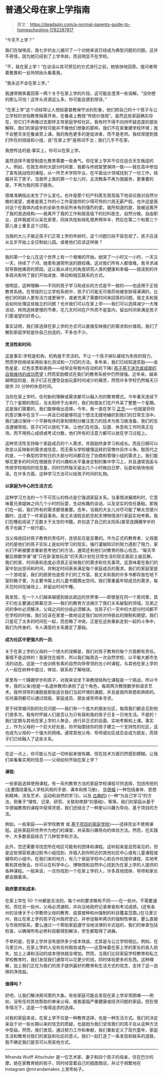 # 普通父母在家上学指南

> 原文：<https://deadspin.com/a-normal-parents-guide-to-homeschooling-1782287817>

“今天不上学？”

我们在咖啡店，我七岁的女儿被问了一个对她来说已经成为典型问题的问题。这并不奇怪，因为她已经到了上学年龄，而且明显不在学校。



“不，我在家上学！”在谈话以其可预见的方式进行之前，她愉快地回答。提问者带着敬畏和一丝怜悯抬头看着我。

“我永远不会在家上学。”

我通常微笑着回答一两个关于在家上学的片段，这可能会澄清一些误解。“没你想的那么可怕！这年头资源这么多。你可能会感到惊讶。”

“在家上学”这个词经常让人想起基督教保守派的形象，他们把自己的十个孩子与公立学校的世俗教育隔离开来，在餐桌上教授“传统价值观”。虽然这些家庭确实存在，但它们不再像过去那样主导家庭学校社区。我有时不得不向持怀疑态度的朋友解释，我们的家庭学校可能并不像他们想象的那样。我们不在家重建学校环境；我不会整天坐在餐桌旁上课。我的角色更多的是促进者，而不是老师。我经常提到我们所在的班级和小组，说“在家上学”是用词不当；我们几乎不在家。

我想传达的是:事实上，你可以在家上学。

虽然选择不接受制度化教育需要一些勇气，但在家上学并不仅仅适合天生叛逆的人。例如，在我生命的大部分时间里，我都与传统智慧保持一致——我在高中参加了富有挑战性的课程，从一所艺术学院毕业，在平面设计领域找到了一份工作，结婚并买了房子。当我怀上我的第一个女儿时，主流教条不再为我服务，更重要的是，不再为我的孩子服务。

很难准确指出发生了什么变化。也许是那个妇产科医生居高临下地谈论我对自然分娩的渴望，或者是我工作的小工作室提供的少得可怜的六周无薪产假。也许这是我对这个在我体内成长的全新生命前所未有的强烈的爱。我所知道的是，我被迫离开了我的首选结构——我离开了我的工作和居高临下的妇科医生，自然分娩，自由职业，这样我就可以呆在家里，同床共枕和母乳喂养两年半，然后在第二个和第三个婴儿身上重复这个过程。

当我的大儿子接近孩子们正常上学的年龄时，这个问题已经不容忽视了。孩子应该从五岁开始上全日制幼儿园。或者他们应该这样做？

* * *

我的第一个女儿在这个世界上有一个艰难的开始。她哭了一小时又一小时，一天又一天，持续了*个月*。她患有通常所说的肠绞痛。这对我们所有人都很难。我寻求减轻导致她痛苦的原因，这让我从进化的角度研究人类的健康和幸福——我读到的许多观点影响了我们开始进食、移动和相互联系的方式。

很明显，这种理解——不同的孩子学习和成长的方式是不一致的——也适用于正规教育系统。在常规的公立学校系统中，孩子们可能无可救药地被安排得满满的，比他们的同龄人更有活力或更保守，或者充满了需要时间来回答的问题。我丈夫和我会如何处理这些独立的问题？也许我们可以在家上学——我们可以选择减少一大堆活动，转而选择更慢的节奏，花几天时间在户外而不是室内，留出时间来满足孩子们更渴望的好奇心。

事实证明，我们家选择在家上学的方式可以直接反映我们的需求和价值观。我们了解到家庭学校是你自己创造的，不多也不少。

#### **灵活性和时间:**

这是事实:学校是机构，机构是不灵活的。不让一个孩子掉队被视为失败的努力，然而学校继续采用标准化测试和一刀切的方法。多年来，我们已经知道奖励——金色星星、红色支票和表扬——经常会导致内在动机的下降( [孩子基于迷恋或成就的自我维持的成功愿望](https://cft.vanderbilt.edu/guides-sub-pages/motivating-students/) ),然而奖励模式在我们的教育系统中仍然很强。近年来，越来越明显的是，孩子们正在遭受自由玩耍时间减少的痛苦，然而许多学校仍然每天只提供 20 分钟的休息时间。

当你在家上学时，任何新的理解或需求都可以融入你的教育模式。今年春天连续下了几个星期的雨后，当太阳终于出来时，我们和朋友们在户外呆了整整一个星期。这是我们需要的，我们能够做出选择。今年，我一直在学习 [正念](http://adequateman.deadspin.com/notice-more-things-1773871157)——也就是将你的意识集中在当下——并且已经能够将这个想法无缝地编织到我们的日常生活中。我们通过保持一个平静有序的家和限制分散注意力的技术为练习做准备。我们的生活遵循常规，孩子们可以放松下来，让他们在吃饭、玩耍、休息和工作时真正在场，而不用担心成绩或考试分数，他们所有的注意力都可以放在学习过程上。

这种灵活性支持每个家庭成员的个人需求，并鼓励终身学习和成长。而且日期可以改变以反映新的需求或信息，而无需与学校缓慢运转的官僚作风作斗争。取而代之的是，一个典型的学校日的大部分时间都花在了协商和管理小组的需求上。我们能够花更多的时间在根据孩子的兴趣和水平量身定制的集中学习上，并且通常涵盖与传统学校相同的信息量，同时仍然每天留出几个小时做白日梦、玩耍和愉快地阅读。在许多方面，这种学习方法可以给孩子时间的礼物。

#### 以家庭为中心的生活方式:

这种学习方法的一个不可否认的特点是它强调家庭关系。当事情进展顺利时，它意味着兄弟姐妹之间几个小时的玩耍，生动有趣的谈话，以及坚实的信任基础，即我们在一起，我们所有的需求都很重要。去年，当我的大女儿对尽可能了解太空感兴趣时，这成了一件家庭事务。我丈夫请假去航空航天博物馆进行家庭实地考察。我们在睡前阅读了无数关于太空的书籍，并创造了自己的太阳系(甚至连蹒跚学步的孩子也画了一些行星)。

当父母收回对孩子教育的责任时，连锁反应是显著的。作为正式的教育者，父母面对的是他们的孩子实际上是如何学习的现实。强行灌输知识的努力遇到了阻力，家长们不断被要求重新思考他们的方法，通常还有他们对教育的核心信念。“每天早餐后做数学课”或“只在卧室放玩具”的天真计划在日常生活的现实面前土崩瓦解。我们的家、时间表和态度必须真正反映我们的需求和优先事项。这意味着在我们的家中划出空间和时间，并制定时间表来满足每个家庭成员的需求。我们的家庭室是一个游戏室，我们的厨房也是孩子们的工作室。我丈夫和我的许多书都存放在地下室的箱子里，为主要书架上的儿童书籍腾出空间。我们尊重最年轻成员的需求，每天花时间在操场上，并留出时间午睡。

我发现，在一个人们越来越感到彼此疏远的世界里——即使是在同一个房间里，孩子们也主要通过屏幕交流——我们的教育方法揭示了我们关系破裂的领域。兄弟之间的争吵必须解决，父母之间的分歧必须解决。当孩子们一天中的大部分时间都不在学校的时候，我们应该在家里一致地设定我们如何对待彼此的限制和期望。我们只是花了太多的时间在一起，而忽略了冲突。正是在这些重新走到一起的斗争中，我们为终身的、令人满意的关系奠定了基础。

#### **成为社区中更强大的一员:**

关于在家上学的父母的一个很大的误解是，我们对孩子教育的每个方面都有责任。事情不是这样的！我家住在城市，所以我们每周去一次自然学校，以平衡大都市生活的动态。这是一个由训练有素的自然向导带领的五小时课程，与其他在家上学的人一起在树林中度过，体验、联系和了解地球。

家里有一个蹒跚学步的孩子，对我来说坐下来教授结构化课程是一个挑战，所以今年，我的父亲(他是一名退休教师)承担了这个角色，每周两次教授数学和语言艺术。我所领导的课题是那些适合我们当前环境的课题，并且是我所熟悉和熟练的。任何漏洞都可以通过班级、家庭成员、朋友或导师来寻求。

至于经常被问到的社交问题——我们有一个庞大的朋友社区，每周我们都会见到他们很多次。我有时怀疑人们是否认为只有我和我的孩子日复一日地生活。不是的！我们定期与其他在家上学的人聚会，进行非正式的会面、实地考察和上课。事实上，作为父母的一个巨大好处是，你开始围绕你的孩子建立一个支持性的社区，这也成为父母的一个强大的网络。通常其他父母、导师或社区成员会成为朋友，而孩子们已经融入了这些关系。

* * *

在这一点上，你可能认为这一切听起来很有趣，但在技术方面仍然感到模糊。让我们来看看实用的信息——父母如何开始在家上学？

#### **课程:**

一些家庭选择使用课程。有一系列教育方法的家庭学校课程可供选择，包括传统的(主要围绕着私人学校风格的手册、课本和练习册)， [华德福](http://www.christopherushomeschool.com/) (一种包括身体、思想和精神，涉及艺术、运动和自然的学习)，以及 [古典的](http://www.welltrainedmind.com/)) (一种“为自己学习”的方法，侧重于“理性、记录、研究、关联和修辞”的基础)，等等。我们的家庭从基于华德福教育的课程中获得灵感，我们还结合了一种更以兴趣为导向、基于项目的方法。

例如，一些家庭——非学校教育 或 [基于项目的家庭学校](http://project-based-homeschooling.com/))——选择完全不使用课程。这些家庭将世界作为他们的课堂，并采取兴趣导向的体验方法。然而，在实践中，大多数家庭结合了几种哲学和方法。

此外，您还需要寻找您所在地区可能有的团体和课程。这听起来是显而易见的，但是这些很容易通过脸书小组找到，并插入到你附近的其他社区中心或有儿童课程或辅导的小组中。在我们来的地方，有几个家庭学校中心和合作社提供课程、实地考察和其他聚会。你可以在科学中心、博物馆和自然中心找到为在家上学的人提供的各种课程。一般来说，一旦你找到一个在家上学的人，许多其他团体、导师和家长都会跟着来。

#### **政府要求和成本:**

在家上学在 50 个州都是合法的。每个州的要求略有不同——在一些州，不需要通知，而在另一些州，父母必须通知，并向当地政府记录审查和考试成绩。(还有各州的法律关于小学教师父母的教育、疫苗接种和州强制的科目覆盖范围。)在马里兰州，我让在家上学的孩子在州政府登记，并参加每年两次的强制性审查，要么直接与市政府联系，要么通过一个帮助家庭遵守当地法律的伞式组织。我们的审查包括检查，以确保所有必修科目都得到解决，学生都取得了进展。

不幸的是，在家上学并没有提供多少成本效益，尤其是与公立学校相比。例如，在马里兰州，在家上学的人没有任何税收减免——这意味着在家上学的家长的收入损失，加上上课和活动的成本很快就会增加。然而，当我们比较家庭学校教育和私立学校教育时，我们发现我们通常可以花更少的钱，同时体验更多的东西。这种理解，加上我们正在为我们的孩子提供最好的教育和生活方式的信念，支持了这一选择的净效益。

#### **值得吗？**

好吧，让我们解决房间里的大象。有些家庭可能会发现在家上学非常困难——例如，没有任何其他帮助的单亲父母，或者面临严重健康或经济问题的家庭。但在很多情况下，这是一个值得追求的选择。

对我的家庭来说，在家上学不仅是一种教育选择，也是一种生活方式。我们的决定来自于对一些长期以来的信念的质疑，也是因为我们坚信我们的孩子会从这种方法中受益。然而，我们发现，通过努力工作和奉献，我们重新定义了现代童年、家庭生活和教育对我们的家庭和社区的意义。我们一起打造了一条发现和联系的道路，我不确定我们是否可以用其他方式。

* * *

Miranda Wulff Altschuler 是一位艺术家、妻子和四个孩子的母亲，住在巴尔的摩。她在家教育她的孩子，同时经营着自己的插图商店，并过于频繁地在 Instagram @mirandamakes 上发布帖子。